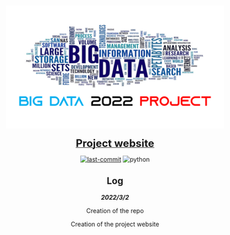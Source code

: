 





<div align="center">
  <img src="img/logo.png"/>
  <div>&nbsp;</div>
  <div align="center">
  <b><a href="https://preminstrel.github.io/big-data-2022-project/"><font size="5">Project website</font></a></b>
</div>

[![last-commit](https://img.shields.io/github/last-commit/preminstrel/big-data-2022-project)](../../graphs/commit-activity) <img alt="python" src="https://img.shields.io/badge/-Python-74787a?style=flat-square&logo=python&logoColor=white" />


## Log
***2022/3/2*** 

Creation of the repo

Creation of the project website


